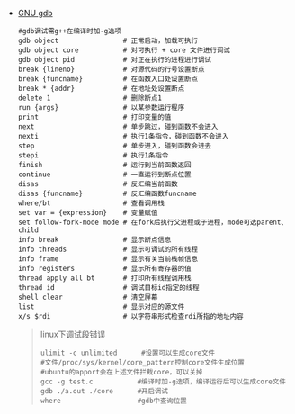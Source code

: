 
* [GNU gdb](https://github.com/skywind3000/awesome-cheatsheets/blob/master/tools/gdb.txt)

  ```shell
  #gdb调试需g++在编译时加-g选项
  gdb object                # 正常启动，加载可执行
  gdb object core           # 对可执行 + core 文件进行调试
  gdb object pid            # 对正在执行的进程进行调试
  break {lineno}            # 对源代码的行号设置断点
  break {funcname}          # 在函数入口处设置断点
  break * {addr}            # 在地址处设置断点
  delete 1                  # 删除断点1
  run {args}                # 以某参数运行程序
  print                     # 打印变量的值
  next                      # 单步跳过，碰到函数不会进入
  nexti                     # 执行1条指令，碰到函数不会进入
  step                      # 单步进入，碰到函数会进去
  stepi                     # 执行1条指令
  finish                    # 运行到当前函数返回
  continue                  # 一直运行到断点位置
  disas                     # 反汇编当前函数
  disas {funcname}          # 反汇编函数funcname
  where/bt                  # 查看调用栈
  set var = {expression}    # 变量赋值
  set follow-fork-mode mode # 在fork后执行父进程或子进程，mode可选parent、child
  info break                # 显示断点信息
  info threads              # 显示可调试的所有线程
  info frame                # 显示有关当前栈帧信息
  info registers            # 显示所有寄存器的值
  thread apply all bt       # 打印所有线程调用栈
  thread id                 # 调试目标id指定的线程
  shell clear               # 清空屏幕
  list                      # 显示对应的源文件
  x/s $rdi                  # 以字符串形式检查rdi所指的地址内容
  ```
  
  >linux下调试段错误
  >
  >```shell
  >ulimit -c unlimited	    #设置可以生成core文件
  >#文件/proc/sys/kernel/core_pattern控制core文件生成位置
  >#ubuntu的apport会在上述文件拦截core，可以关掉
  >gcc -g test.c           #编译时加-g选项，编译运行后可以生成core文件
  >gdb ./a.out ./core      #开启调试
  >where                   #gdb中查询位置
  >```


